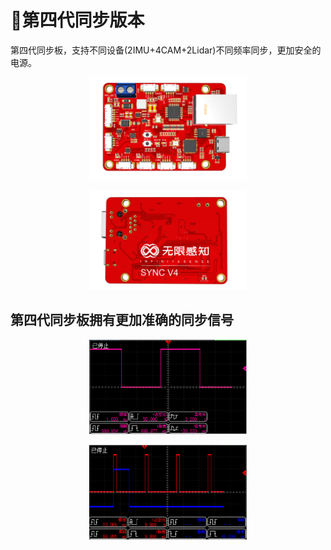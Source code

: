 

# 📸第四代同步版本

第四代同步板，支持不同设备(2IMU+4CAM+2Lidar)不同频率同步，更加安全的电源。
<p align="center">
<img style="width:50%; alt="board_a" src="board_a.png">

<p align="center">
<img style="width:50%; alt="board_b" src="board_b.png">

## 第四代同步板拥有更加准确的同步信号

<p align="center">
<img style="width:50%;" alt="1秒钟触发" src="one_second.png">

<p align="center">
<img  style="width:50%; alt="帧率对齐" src="align.png">